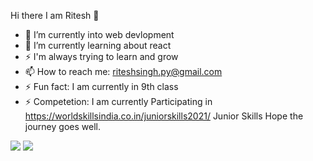  Hi there I am Ritesh 👋

- 🔭 I’m currently into web devlopment
- 🌱 I’m currently learning about react
- ⚡ I'm always trying to learn and grow
- 📫 How to reach me: riteshsingh.py@gmail.com
- ⚡ Fun fact: I am currently in 9th class
- ⚡ Competetion: I am currently Participating in https://worldskillsindia.co.in/juniorskills2021/ Junior Skills Hope the journey goes well.
<img src= "https://github-readme-stats.vercel.app/api?username=ritesh423&&show_icons=true&title_color=ffffff&icon_color=bb2acf&text_color=daf7dc&bg_color=151515">

 <img src="https://github-readme-stats.vercel.app/api/top-langs/?username=ritesh423&layout=compact">
